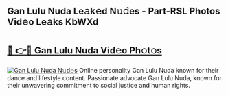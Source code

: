 ## Gan Lulu Nuda Le𝚊k𝚎d N𝚞𝚍es - Part-RSL Photos Vid𝚎o Le𝚊ks KbWXd

# <h2><a href="http://fbccsog.evod.top/?m=Gan+Lulu+Nuda">🔗 👉🔴 Gan Lulu Nuda Vid𝚎o Ph𝚘t𝚘s</a></h2>

[![Gan Lulu Nuda N𝚞d𝚎s](https://i.imgur.com/8V9OHl7.gif)](http://fbccsog.evod.top/?m=Gan+Lulu+Nuda)
Online personality Gan Lulu Nuda known for their dance and lifestyle content. Passionate advocate Gan Lulu Nuda, known for their unwavering commitment to social justice and human rights. 
